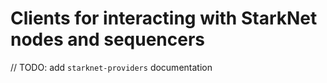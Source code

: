 # Clients for interacting with StarkNet nodes and sequencers

// TODO: add `starknet-providers` documentation
